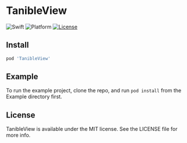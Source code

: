 # TanibleView

![Swift](https://img.shields.io/badge/Swift-5.0-orange.svg)
![Platform](https://img.shields.io/badge/Platform-iOS-lightgrey.svg)
[![License](https://img.shields.io/badge/license-MIT-green.svg)](https://github.com/dokgi88/TanibleView/blob/master/LICENSE)

## Install

```ruby
pod 'TanibleView'
```

## Example

To run the example project, clone the repo, and run `pod install` from the Example directory first.

## License

TanibleView is available under the MIT license. See the LICENSE file for more info.

